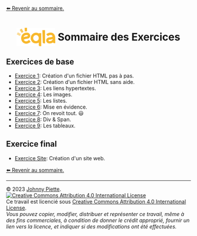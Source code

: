 [:arrow_left: Revenir au sommaire.](/README.md#sommaire)
<h1 id="exercices" style="display: flex; align-items: center; justify-content: center;">
    <img src="/Images/Eqla.png" style="height:50px">
    &nbsp;Sommaire des Exercices
</h1>

## Exercices de base
- [Exercice 1](Exercice1.md#exercice1): Création d'un fichier HTML pas à pas.
- [Exercice 2](Exercice2.md#exercice2): Création d'un fichier HTML sans aide.
- [Exercice 3](Exercice3.md#exercice3): Les liens hypertextes.
- [Exercice 4](Exercice4.md#exercice4): Les images.
- [Exercice 5](Exercice5.md#exercice5): Les listes.
- [Exercice 6](Exercice6.md#exercice6): Mise en évidence.
- [Exercice 7](Exercice7.md#exercice7): On revoit tout. :smiley:
- [Exercice 8](Exercice8.md#exercice8): Div & Span.
- [Exercice 9](Exercice9.md#exercice9): Les tableaux.

## Exercice final
- [Exercice Site](ExerciceSite.md#exercicesite): Création d'un site web.


[:arrow_left: Revenir au sommaire.](/README.md#sommaire)

---
&copy; 2023 [Johnny Piette](https://github.com/ZamBoyle).  
[![Creative Commons Attribution 4.0 International License](https://i.creativecommons.org/l/by/4.0/88x31.png)](https://creativecommons.org/licenses/by/4.0/)  
Ce travail est licencié sous [Creative Commons Attribution 4.0 International License](https://creativecommons.org/licenses/by/4.0/).   
_Vous pouvez copier, modifier, distribuer et représenter ce travail, même à des fins commerciales, à condition de donner le crédit approprié, fournir un lien vers la licence, et indiquer si des modifications ont été effectuées._